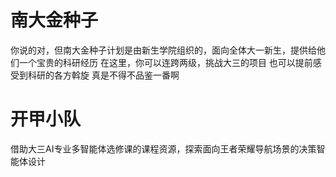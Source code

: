 # 南大金种子
你说的对，但南大金种子计划是由新生学院组织的，面向全体大一新生，提供给他们一个宝贵的科研经历
在这里，你可以连跨两级，挑战大三的项目
也可以提前感受到科研的各方斡旋
真是不得不品鉴一番啊

# 开甲小队
借助大三AI专业多智能体选修课的课程资源，探索面向王者荣耀导航场景的决策智能体设计
